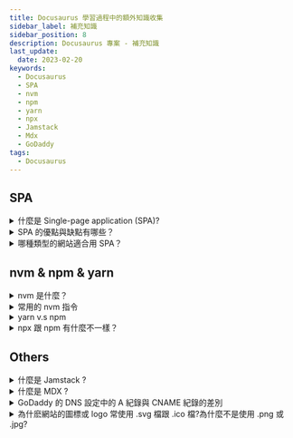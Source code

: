 ```yaml
---
title: Docusaurus 學習過程中的額外知識收集
sidebar_label: 補充知識
sidebar_position: 8
description: Docusaurus 專案 - 補充知識
last_update:
  date: 2023-02-20
keywords:
  - Docusaurus
  - SPA
  - nvm
  - npm
  - yarn
  - npx
  - Jamstack
  - Mdx
  - GoDaddy
tags:
  - Docusaurus
---
```



## **SPA**
<details>
  <summary>
    什麼是 Single-page application (SPA)?
  </summary>

單頁應用程式 `(Single-page Application, SPA)` 是一種 Web 應用程式，它只使用一個 HTML 頁面呈現所有內容。**當使用者與應用程式互動時，頁面不會完全重新載入，而是透過 JavaScript 動態地更新內容**。這有助於提高使用者體驗，因為頁面載入速度更快，並且不會中斷使用者操作。

與傳統的多頁應用程式不同，單頁應用程式通常使用 `AJAX` 和 `JavaScript` 實現前端路由，以實現不同的頁面切換而不重新載入整個頁面。這可以提高使用者體驗和應用程式的效率，因為這樣可以省去不必要的頁面重新載入，從而減少網絡流量和提高頁面加載速度。此外，單頁應用程式通常也支持離線操作，這對於使用者在無網絡連接時也能使用應用程式是非常有益的。

`AJAX (非同步 JavaScript 和 XML)` 和 JavaScript 是前端開發技術，但在實現上有所不同。**AJAX 是一種不重新載入整個頁面的情況下與伺服器通訊的技術**。它使用 JavaScript 發送 HTTP 請求，從伺服器獲取數據，並在頁面上動態更新內容。**JavaScript 是一種客戶端腳本語言，用於實現頁面上的互動和動態效果**。它可以通過 DOM (文檔對象模型) 操作 HTML 元素，實現頁面的動態更新。

因此，我們可以說，AJAX 是用於不重新載入整個頁面的情況下與伺服器通訊的技術，而 JavaScript 則是用於實現頁面互動和動態效果的腳本語言。在單頁應用程式中，AJAX 用於後端數據互動，JavaScript 用於前端更新和實現路由。

</details>

<details>
  <summary>
    SPA 的優點與缺點有哪些？
  </summary>

`優點：`
1. 更快的用戶體驗：因為 SPA 只需在頁面上更新特定區域，而不需要重新加載整個頁面，因此可以提高用戶體驗的速度。
2. 更低的服務器負擔：因為 SPA 只需向伺服器發送少量數據，因此可以降低伺服器的負擔。
3. 更簡單的開發：因為 SPA 把所有的路由都實現在客戶端，因此可以簡化開發流程。

`缺點：`

1. SEO 難以實現：因為 SPA 只有一個頁面，搜索引擎爬蟲可能無法抓取所有內容，因此 SEO 可能更難實現。
2. 難以診斷問題：如果出現錯誤，可能比較難以診斷問題的根源，因為 SPA 把所有邏輯都實現在客戶端。
3. 增加了客戶端的負擔：因為 SPA 把所有路由實現在客戶端，因此可能增加客戶端的負擔。
   
</details>

<details>
  <summary>
    哪種類型的網站適合用 SPA？
  </summary>

單頁應用程式 (Single-page Application, SPA) 適合用於以下類型的網站：

1. 富互動頁面：如果網站需要大量的互動，例如拖曳、放縮和選擇，則 SPA 可以提供更快、更流暢的用戶體驗。
2. 即時應用：如果網站需要實時數據，例如聊天、實時協作和即時交易，則 SPA 可以提供更快的實時響應。
3. 移動應用：如果網站需要提供移動端用戶體驗，則 SPA 可以提供更快、更方便的移動端用戶體驗。
4. 內容密集型網站：如果網站的內容比較密集，例如在線商城、餐廳菜單和電影院預告，則 SPA 可以提供更快、更流暢的內容體驗。

</details>


## **nvm & npm & yarn**
<details>
  <summary>
    nvm 是什麼？
  </summary>

`nvm (Node Version Manager)` 是一個命令行工具，可以在同一個系統中管理多個 Node.js 版本。它允許您在不改變全局 Node.js 安裝的情況下，輕鬆切換不同版本的 `Node.js` 和 `npm`（Node Package Manager）。這對於開發人員來說非常方便，因為他們可以在不同項目之間切換不同版本的 Node.js，並保證不會與其他項目產生版本衝突。若偏好以 yarn 取代 npm 做套件管理，可以先切用 nvm 切換到使用的 Node.js 版本並執行以下指令安裝 yarn:
```bash
nvm use [version]
npm install -g yarn
```

在這個版本下安裝 yarn 後，你就可以使用 `yarn` 命令管理 npm 套件。
</details>

<details>
  <summary>
    常用的 nvm 指令
  </summary>

- **`nvm install <version>`**：安裝特定版本的 Node.js。
- **`nvm use <version>`**：切換到特定版本的 Node.js。
- **`nvm list`**：顯示當前系統中已安裝的所有 Node.js 版本。
- **`nvm current`**：顯示當前使用的 Node.js 版本。
- **`nvm alias <name> <version>`**：為特定版本的 Node.js 設置一個別名。
- **`nvm unalias <name>`**：刪除特定版本的 Node.js 的別名。
- **`nvm ls-remote`**：顯示可以安裝的所有 Node.js 版本。
- **`nvm deactivate`**：停用當前版本的 Node.js。
- **`nvm reinstall-packages <version>`**：重新安裝特定版本的 Node.js 中的所有 npm 套件。
- **`nvm unload`**：卸載 nvm 並返回到系統默認版本的 Node.js。

</details>


<details>
  <summary>
    yarn v.s npm 
  </summary>

`yarn` 和 `npm` 是 Node.js 的兩種包管理器。

npm 是 Node.js 的默認包管理器，並且隨著 Node.js 一起安裝。它可以用來安裝、升級、管理專案中使用的包。Yarn 是一個 Facebook 推出的替代 npm 的包管理器，具有比 npm 更快、更穩定、更可靠的特點。它使用自己的儲存庫和風格，但是可以完全兼容 npm，可以通過更改一些設定來使用 npm 儲存庫。

主要的差異點包括：

- `速度`：Yarn 可以在安裝包的時候更快的下載及安裝，因為它使用了自己的高效的儲存庫。
- `穩定性`：Yarn 可以保證在安裝相同版本的包時獲得相同的結果，即使是在不同的開發環境或時間。
- `可靠性`：Yarn 可以解決 npm 常見的一些問題，例如安裝錯誤或不完整的包等。

總的來說，Yarn 是一個比 npm 更快、更穩定、更可靠的包管理器，但是不是所有的專案都需要使用它，具體的選擇取決於您的需求和偏好。

</details>


<details>
  <summary>
    npx 跟 npm 有什麼不一樣？
  </summary>

`npx` 和 `npm` 是 Node.js 的兩種命令行工具。

**npm 是一個全局的包管理器**，它允許開發人員安裝、升級、管理 Node.js 專案中使用的包。它是隨著 Node.js 一起安裝的，並且可以透過命令行來運行。

**npx 是 npm 的一個工具**，它允許開發人員在不安裝任何全局包的情況下，透過命令行直接執行 npm 包。它可以確保在執行命令時使用的是該命令所需的版本，而不需要全局安裝任何版本。

例如，如果您需要在專案中執行某個命令，並且希望確保使用的是該命令所需的版本，您可以使用 npx 來執行，例如：

```bash
npx <command>
```

這將會確保在執行命令時使用正確的版本，並且不會對系統造成影響。

</details>


## **Others**
<details>
  <summary>
    什麼是 Jamstack ?
  </summary>

`Jamstack` 是一種網站架構模型，主要基於靜態網頁技術和 API，以提供快速、安全和可靠的網站體驗。Jamstack 的名稱是由`「JavaScript」、「APIs」和「Markup」`三個字母組成的。

**Jamstack 的網站在架設時會先預先生成所有頁面的靜態 HTML，再通過 API 來獲取動態內容。**當使用者請求網站時，瀏覽器直接載入預先生成的靜態 HTML，因此網站的顯示速度非常快。此外，因為靜態 HTML 可以直接存儲在 CDN 上，因此網站也具有很高的可靠性和安全性。

Jamstack 在適用對象上非常適合那些不需要頻繁更新或者大量的動態內容的網站，例如靜態網站、博客、個人網站、小型產品網站等。它提供了一個簡單、快速和可靠的網站開發架構，可以為開發人員和站點網站提供很大的優勢。

</details>


<details>
  <summary>
    什麼是 MDX ?
  </summary>

**`MDX` 是一種把 Markdown 和 JSX 混合在一起的語法，用於構建 React 網站。**它允許開發人員在 Markdown 文件中插入 React 組件，並在 Markdown 內容上進行互動和動態呈現。

MDX 允許開發人員以簡單、易讀的方式撰寫網頁內容，並可以使用 React 組件來增強內容的互動性和呈現效果。這種技術的優點在於，開發人員可以將內容和應用邏輯分離，使其易於維護和更新。MDX 的使用方式非常簡單，開發人員只需在 Markdown 文件中插入 JSX 語法即可，例如：

```markdown
# Hello, World!

<MyComponent />
```

在這個範例中，開發人員可以在 Markdown 文件中插入一個叫做 "MyComponent" 的 React 組件，以進行互動或呈現更加複雜的內容。由於 MDX 可以和多種靜態網頁生成器（如 Gatsby、Next.js 等）整合，因此可以運用在多種不同的 Jamstack 網站開發案例中。

</details>


<details>
  <summary>
    GoDaddy 的 DNS 設定中的 A 紀錄與 CNAME 紀錄的差別
  </summary>

A 記錄和 CNAME 記錄是兩種不同類型的 DNS 記錄，它們在功能和用途方面有所不同。

A 記錄（也稱為「地址記錄」）是一種 DNS 記錄，它將域名映射到特定的 IP 地址。因此，當訪問帶有 A 記錄的域名時，瀏覽器將根據 A 記錄提供的 IP 地址發送 HTTP 請求。例如，如果你想將 "**[www.example.com](http://www.example.com/)**" 指向 IP 地址為 "192.168.1.1" 的伺服器，你可以在 GoDaddy 中設定一個 A 記錄，將 "www" 子域名指向 "192.168.1.1"。

CNAME 記錄（也稱為「別名記錄」）是一種 DNS 記錄，它將一個域名映射到另一個域名。因此，當訪問帶有 CNAME 記錄的域名時，瀏覽器將按照 CNAME 記錄提供的域名發送 HTTP 請求。因此，如果若希望將自己的域名映射到特定的 IP 地址，則應使用 A 記錄。但是，如果您希望將您的域名映射到另一個域名，則應使用 CNAME 記錄。

在 GoDaddy 的 DNS 記錄列表中選擇的這個 CNAME 記錄的名稱為 `note`，資料為 `cname.vercel-dns.com`。這意味著您將 `note.boshkuo.com` 網域名稱映射到 Vercel 的 `cname.vercel-dns.com` 網域。

這意味著當用戶訪問 `note.boshkuo.com` 時，他們將被重定向到您在 Vercel 中指定的網域，並且 Vercel 將提供您的網站内容。

</details>


<details>
  <summary>
    為什麽網站的圖標或 logo 常使用 .svg 檔跟 .ico 檔?為什麼不是使用 .png 或 .jpg?
  </summary>

**1. 無損縮放：** SVG 可以無損縮放，而且不會失去畫質，這對於在不同大小和分辨率的設備上展示圖標或 logo 是非常重要的。相反，PNG 和 JPG 格式的圖像會因為放大或縮小而失去畫質。  
**2. 矢量圖形：** SVG 是矢量圖形格式，可以使用數學方程式描述圖像，而 PNG 和 JPG 是點陣圖形格式，需要在像素級別上描述圖像。因此，SVG 可以保持清晰，而且文件大小比 PNG 和 JPG 更小，加快了網站載入速度。  
**3. 多平台支持：** ICO 檔是 Windows 平台特定的圖標檔格式，可用於在不同的 Windows 軟體中顯示圖標，而 SVG 是一種跨平台的矢量圖形格式，可以在各種設備和瀏覽器中使用。

</details>